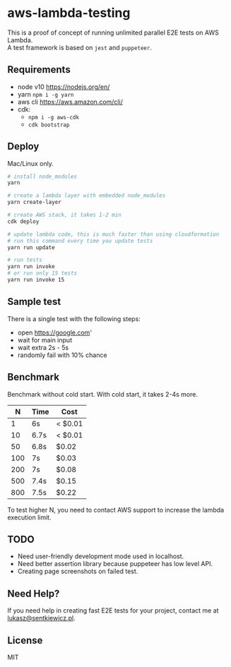# aws-lambda-testing
This is a proof of concept of running unlimited parallel E2E tests on AWS Lambda.  
A test framework is based on `jest` and `puppeteer`.

## Requirements
- node v10 https://nodejs.org/en/
- yarn `npm i -g yarn`
- aws cli https://aws.amazon.com/cli/
- cdk:
  - `npm i -g aws-cdk`
  - `cdk bootstrap`


## Deploy
Mac/Linux only.  
```bash
# install node_modules
yarn

# create a lambda layer with embedded node_modules
yarn create-layer

# create AWS stack, it takes 1-2 min
cdk deploy

# update lambda code, this is much faster than using cloudformation
# run this command every time you update tests
yarn run update

# run tests
yarn run invoke
# or run only 15 tests
yarn run invoke 15
```

## Sample test
There is a single test with the following steps:
- open https://google.com'
- wait for main input
- wait extra 2s - 5s
- randomly fail with 10% chance


## Benchmark

Benchmark without cold start. With cold start, it takes 2-4s more.

| N   | Time | Cost    |
| --- | ---- | ------- |
| 1   | 6s   | < $0.01 |
| 10  | 6.7s | < $0.01 |
| 50  | 6.8s | $0.02   |
| 100 | 7s   | $0.03   |
| 200 | 7s   | $0.08   |
| 500 | 7.4s | $0.15   |
| 800 | 7.5s | $0.22   |

To test higher N, you need to contact AWS support to increase the lambda execution limit.


## TODO
- Need user-friendly development mode used in localhost.
- Need better assertion library because puppeteer has low level API.
- Creating page screenshots on failed test.

## Need Help?
If you need help in creating fast E2E tests for your project, contact me at lukasz@sentkiewicz.pl.


## License
MIT
